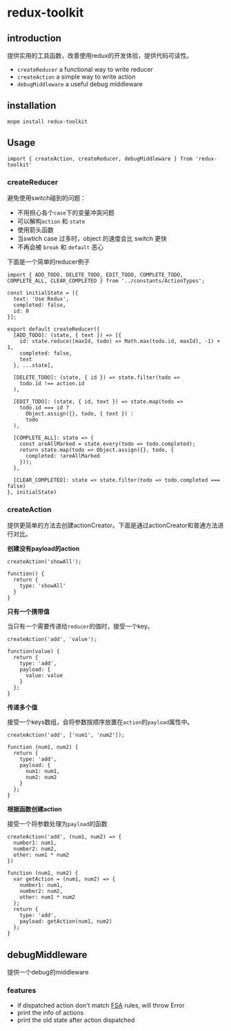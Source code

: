 # redux-toolkit

## introduction

提供实用的工具函数，改善使用redux的开发体验，提供代码可读性。

* `createReducer` a functional way to write reducer
* `createAction`  a simple way to write action
* `debugMiddleware` a useful debug middleware

## installation

`mnpm install redux-toolkit`

## Usage

`import { createAction, createReducer, debugMiddleware } from 'redux-toolkit'`

### createReducer

避免使用switch碰到的问题：

* 不用担心各个`case`下的变量冲突问题
* 可以解构`action` 和 `state`
* 使用箭头函数
* 当swtich case 过多时，object 的速度会比 switch 更快
* 不再会被 `break` 和 `default` 恶心

下面是一个简单的reducer例子

```
import { ADD_TODO, DELETE_TODO, EDIT_TODO, COMPLETE_TODO, COMPLETE_ALL, CLEAR_COMPLETED } from '../constants/ActionTypes';

const initialState = [{
  text: 'Use Redux',
  completed: false,
  id: 0
}];

export default createReducer({
  [ADD_TODO]: (state, { text }) => [{
    id: state.reduce((maxId, todo) => Math.max(todo.id, maxId), -1) + 1,
    completed: false,
    text
  }, ...state],

  [DELETE_TODO]: (state, { id }) => state.filter(todo =>
    todo.id !== action.id
  ),

  [EDIT_TODO]: (state, { id, text }) => state.map(todo =>
    todo.id === id ?
      Object.assign({}, todo, { text }) :
      todo
  ),

  [COMPLETE_ALL]: state => {
    const areAllMarked = state.every(todo => todo.completed);
    return state.map(todo => Object.assign({}, todo, {
      completed: !areAllMarked
    }));
  },

  [CLEAR_COMPLETED]: state => state.filter(todo => todo.completed === false)
}, initialState)
```

### createAction

提供更简单的方法去创建actionCreator。下面是通过actionCreator和普通方法进行对比。

**创建没有payload的action**

```
createAction('showAll');

function() {
  return {
    type: 'showAll'
  }
}
```

**只有一个携带值**

当只有一个需要传递给`reducer`的值时，接受一个key。

```
createAction('add', 'value');

function(value) {
  return {
    type: 'add',
    payload: {
      value: value
    }
  };
}
```

**传递多个值**

接受一个keys数组，会将参数按顺序放置在`action`的`payload`属性中。

```
createAction('add', ['num1', 'num2']);

function (num1, num2) {
  return {
    type: 'add',
    payload: {
      num1: num1,
      num2: num2  
    }
  };
}
```

**根据函数创建action**

接受一个将参数处理为`payload`的函数

```
createAction('add', (num1, num2) => {
  number1: num1,
  number2: num2,
  other: num1 * num2
})

function (num1, num2) {
  var getAction = (num1, num2) => {
    number1: num1,
    number2: num2,
    other: num1 * num2
  };
  return {
    type: 'add',
    payload: getAction(num1, num2)
  };
}
```

## debugMiddleware

提供一个debug的middleware

### features

* if dispatched action don't match [FSA](https://github.com/acdlite/flux-standard-action) rules, will throw Error
* print the info of actions
* print the old state after action dispatched
